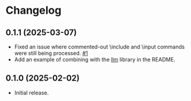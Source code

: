 # Changelog

## 0.1.1 (2025-03-07)
- Fixed an issue where commented-out \include and \input commands were still being processed. [#1](https://github.com/takashiishida/arxiv-to-prompt/issues/1)
- Add an example of combining with the [llm](https://github.com/simonw/llm) library in the README.

## 0.1.0 (2025-02-02)
- Initial release.